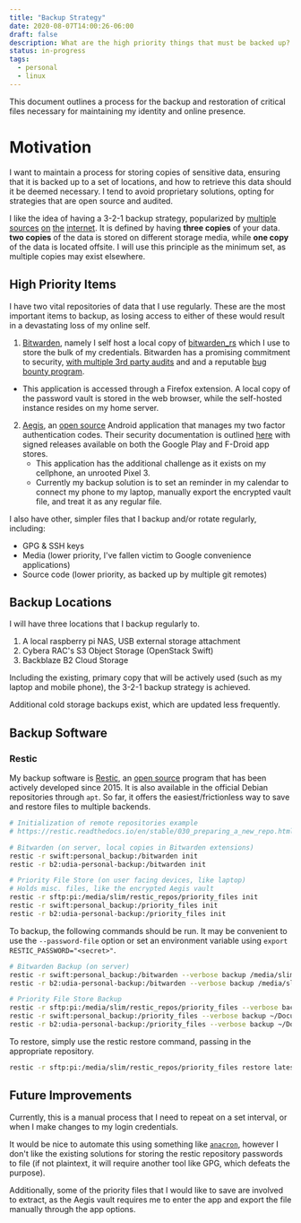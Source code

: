 ```yaml
---
title: "Backup Strategy"
date: 2020-08-07T14:00:26-06:00
draft: false
description: What are the high priority things that must be backed up? What is the backup and restoration strategy for these items?
status: in-progress
tags:
  - personal
  - linux
---
```


This document outlines a process for the backup and restoration of critical files necessary for maintaining my identity and online presence.

# Motivation

I want to maintain a process for storing copies of sensitive data, ensuring that it is backed up to a set of locations, and how to retrieve this data should it be deemed necessary.
I tend to avoid proprietary solutions, opting for strategies that are open source and audited.

I like the idea of having a 3-2-1 backup strategy, popularized by [multiple](https://www.acronis.com/en-us/articles/backup-rule/) [sources](https://www.veeam.com/blog/how-to-follow-the-3-2-1-backup-rule-with-veeam-backup-replication.html) [on](https://www.backblaze.com/blog/the-3-2-1-backup-strategy/) [the](https://www.carbonite.com/blog/article/2016/01/what-is-3-2-1-backup/) [internet](https://www.nakivo.com/blog/3-2-1-backup-rule-efficient-data-protection-strategy/).
It is defined by having **three copies** of your data. **two copies** of the data is stored on different storage media, while **one copy** of the data is located offsite.
I will use this principle as the minimum set, as multiple copies may exist elsewhere.

## High Priority Items

I have two vital repositories of data that I use regularly. These are the most important items to backup, as losing access to either of these would result in a devastating loss of my online self.

1. [Bitwarden](https://bitwarden.com/), namely I self host a local copy of [bitwarden_rs](https://github.com/dani-garcia/bitwarden_rs) which I use to store the bulk of my credentials.
Bitwarden has a promising commitment to security, [with multiple 3rd party audits](https://bitwarden.com/blog/post/bitwarden-network-security-assessment-2020/) and and a reputable [bug bounty program](https://hackerone.com/bitwarden).
  - This application is accessed through a Firefox extension. A local copy of the password vault is stored in the web browser, while the self-hosted instance resides on my home server.

2. [Aegis](https://getaegis.app/), an [open source](https://github.com/beemdevelopment/Aegis) Android application that manages my two factor authentication codes.
Their security documentation is outlined [here](https://github.com/beemdevelopment/Aegis/blob/master/docs/vault.md) with signed releases available on both the Google Play and F-Droid app stores.
    - This application has the additional challenge as it exists on my cellphone, an unrooted Pixel 3.
    - Currently my backup solution is to set an reminder in my calendar to connect my phone to my laptop, manually export the encrypted vault file, and treat it as any regular file.

I also have other, simpler files that I backup and/or rotate regularly, including:

- GPG & SSH keys
- Media (lower priority, I've fallen victim to Google convenience applications)
- Source code (lower priority, as backed up by multiple git remotes)

## Backup Locations

I will have three locations that I backup regularly to.

1. A local raspberry pi NAS, USB external storage attachment
2. Cybera RAC's S3 Object Storage (OpenStack Swift)
3. Backblaze B2 Cloud Storage

Including the existing, primary copy that will be actively used (such as my laptop and mobile phone), the 3-2-1 backup strategy is achieved.

Additional cold storage backups exist, which are updated less frequently.

## Backup Software

### Restic

My backup software is [Restic](https://restic.net/), an [open source](https://github.com/restic/restic) program that has been actively developed since 2015.
It is also available in the official Debian repositories through `apt`.
So far, it offers the easiest/frictionless way to save and restore files to multiple backends.

```bash
# Initialization of remote repositories example
# https://restic.readthedocs.io/en/stable/030_preparing_a_new_repo.html

# Bitwarden (on server, local copies in Bitwarden extensions)
restic -r swift:personal_backup:/bitwarden init
restic -r b2:udia-personal-backup:/bitwarden init

# Priority File Store (on user facing devices, like laptop)
# Holds misc. files, like the encrypted Aegis vault
restic -r sftp:pi:/media/slim/restic_repos/priority_files init
restic -r swift:personal_backup:/priority_files init
restic -r b2:udia-personal-backup:/priority_files init
```

To backup, the following commands should be run.
It may be convenient to use the `--password-file` option or set an environment variable using `export RESTIC_PASSWORD="<secret>"`.

```bash
# Bitwarden Backup (on server)
restic -r swift:personal_backup:/bitwarden --verbose backup /media/slim/bitwarden_rs/
restic -r b2:udia-personal-backup:/bitwarden --verbose backup /media/slim/bitwarden_rs/

# Priority File Store Backup
restic -r sftp:pi:/media/slim/restic_repos/priority_files --verbose backup ~/Documents/backup/
restic -r swift:personal_backup:/priority_files --verbose backup ~/Documents/backup/
restic -r b2:udia-personal-backup:/priority_files --verbose backup ~/Documents/backup/
```

To restore, simply use the restic restore command, passing in the appropriate repository.

```bash
restic -r sftp:pi:/media/slim/restic_repos/priority_files restore latest --target /tmp/restore-art
```

## Future Improvements

Currently, this is a manual process that I need to repeat on a set interval, or when I make changes to my login credentials.

It would be nice to automate this using something like [`anacron`](https://linux.die.net/man/8/anacron), however I don't like the existing solutions for storing the restic repository passwords to file (if not plaintext, it will require another tool like GPG, which defeats the purpose).

Additionally, some of the priority files that I would like to save are involved to extract, as the Aegis vault requires me to enter the app and export the file manually through the app options.
